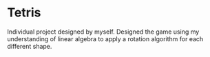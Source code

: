 # Tetris
Individual project designed by myself.
Designed the game using my understanding of linear algebra to apply a rotation algorithm for each different shape.
